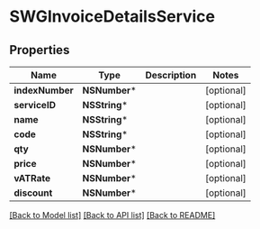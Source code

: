 # SWGInvoiceDetailsService

## Properties
Name | Type | Description | Notes
------------ | ------------- | ------------- | -------------
**indexNumber** | **NSNumber*** |  | [optional] 
**serviceID** | **NSString*** |  | [optional] 
**name** | **NSString*** |  | [optional] 
**code** | **NSString*** |  | [optional] 
**qty** | **NSNumber*** |  | [optional] 
**price** | **NSNumber*** |  | [optional] 
**vATRate** | **NSNumber*** |  | [optional] 
**discount** | **NSNumber*** |  | [optional] 

[[Back to Model list]](../README.md#documentation-for-models) [[Back to API list]](../README.md#documentation-for-api-endpoints) [[Back to README]](../README.md)


